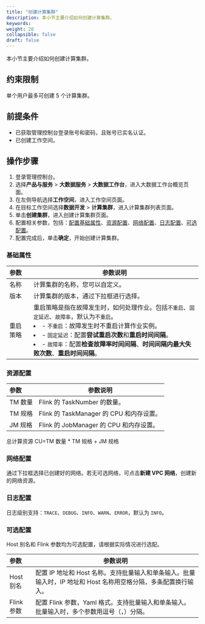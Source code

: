 ```yaml
---
title: "创建计算集群"
description: 本小节主要介绍如何创建计算集群。 
keywords: 
weight: 20
collapsible: false
draft: false
---
```


本小节主要介绍如何创建计算集群。

## 约束限制

单个用户最多可创建 5 个计算集群。

## 前提条件

- 已获取管理控制台登录账号和密码，且账号已实名认证。
- 已创建工作空间。

## 操作步骤

1. 登录管理控制台。
2. 选择**产品与服务** > **大数据服务** > **大数据工作台**，进入大数据工作台概览页面。
3. 在左侧导航选择**工作空间**，进入工作空间页面。
4. 在目标工作空间选择**数据开发** > **计算集群**，进入计算集群列表页面。
5. 单击**创建集群**，进入创建计算集群页面。
6. 配置相关参数，包括：[配置基础属性](#基础属性)、[资源配置](#资源配置)、[网络配置](#网络配置)、[日志配置](#日志配置)、[可选配置](#可选配置)。
7. 配置完成后，单击**确定**，开始创建计算集群。

### 基础属性

| 参数           | 参数说明                                                     |
| :------------- | ------------------------------------------------------------ |
| 名称       | 计算集群的名称，您可以自定义。               |
| 版本       | 计算集群的版本，通过下拉框进行选择。              |
| 重启策略    | 重启策略是指在故障发生时，如何处理作业。包括`不重启`、`固定延迟`、`故障率`，默认为`不重启`。<li>- `不重启`：故障发生时不重启计算作业实例。 <li>- `固定延迟`：配置**尝试重启次数**和**重启时间间隔**。<li>- `故障率`：配置**检查故障率时间间隔**、**时间间隔内最大失败次数**、**重启时间间隔**。             |

### 资源配置

| 参数           | 参数说明                                                     |
| :------------- | ------------------------------------------------------------ |
| TM 数量       | Flink 的 TaskNumber 的数量。               |
| TM 规格       | Flink 的 TaskManager 的 CPU 和内存设置。              |
| JM 规格       | Flink 的 JobManager 的 CPU 和内存设置。               |

总计算资源 CU=TM 数量 * TM 规格 + JM 规格

### 网络配置

通过下拉框选择已创建好的网络。若无可选网络，可点击**新建 VPC 网络**，创建新的网络资源。 

### 日志配置

日志级别支持：`TRACE`、`DEBUG`、`INFO`、`WARN`、`ERROR`，默认为 `INFO`。

### 可选配置

Host 别名和 Flink 参数均为可选配置，请根据实际情况进行选配。

| 参数           | 参数说明                                                     |
| :------------- | ------------------------------------------------------------ |
| Host 别名       | 配置 IP 地址和 Host 名称。支持批量输入和单条输入。批量输入时，IP 地址和 Host 名称用空格分隔，多条配置换行输入。               |
| Flink 参数      | 配置 Flink 参数，Yaml 格式。支持批量输入和单条输入。批量输入时，多个参数用逗号（，）分隔。              |

